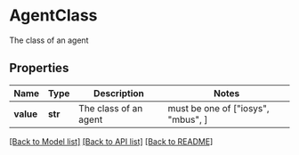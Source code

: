# AgentClass

The class of an agent

## Properties
Name | Type | Description | Notes
------------ | ------------- | ------------- | -------------
**value** | **str** | The class of an agent |  must be one of ["iosys", "mbus", ]

[[Back to Model list]](../README.md#documentation-for-models) [[Back to API list]](../README.md#documentation-for-api-endpoints) [[Back to README]](../README.md)


